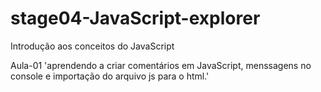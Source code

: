 # stage04-JavaScript-explorer

Introdução aos conceitos do JavaScript

Aula-01 
'aprendendo a criar comentários em JavaScript, menssagens no console e importação do arquivo js para o html.'

